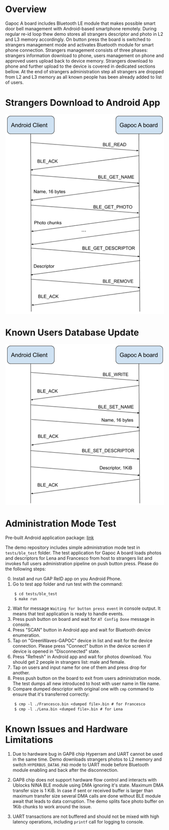 # Overview

Gapoc A board includes Bluetooth LE module that makes possible smart door bell management with Android-based smartphone remotely. During regular re-id loop thew demo stores all strangers descriptor and photo in L2 and L3 memory accordingly. On button press the board is switched to strangers management mode and activates Bluetooth module for smart phone connection. Strangers management consists of three phases: strangers information download to phone, users management on phone and approved users upload back to device memory. Strangers download to phone and further upload to the device is covered in dedicated sections bellow. At the end of strangers administration step all strangers are dropped from L2 and L3 memory as all known people has been already added to list of users.

# Strangers Download to Android App

![](images/ble_protocol_read.png)

# Known Users Database Update

![](images/ble_protocol_write.png)

# Administration Mode Test

Pre-built Android application package: [link](https://drive.google.com/open?id=1CmCsV_Fs_ND0fCF00pSbLc9hy9yw7cwU)

The demo repository includes simple administration mode test in `tests/ble_test` folder. The test application for Gapoc A board loads photos and descriptors for Lena and Francesco from host to strangers list and invokes full users administration pipeline on push button press. Please do the following steps:

0. Install and run GAP ReID app on you Android Phone.
1. Go to test app folder and run test with the command:
```
    $ cd tests/ble_test
    $ make run
```
2. Wait for message `Waiting for button press event` in console output. It means that test application is ready to handle events.
3. Press push button on board and wait for `AT Config Done` message in console.
4. Press "SCAN" button in Android app and wait for Bluetooth device enumeration.
5. Tap on "GreenWaves-GAPOC" device in list and wait for the device connection. Please press "Connect" button in the device screen if device is opened in "Disconnected" state.
6. Press "Refresh" in Android app and wait for photos download. You should get 2 people in strangers list: male and female.
7. Tap on users and input name for one of them and press drop for another.
8. Press push button on the board to exit from users administration mode. The test dumps all new introduced to host with user name in file name.
9. Compare dumped descriptor with original one with `cmp` command to ensure that it's transferred correctly:
```
    $ cmp -l ./Francesco.bin <dumped file>.bin # for Francesco
    $ cmp -l ./Lena.bin <dumped file>.bin # for Lena
```

# Known Issues and Hardware Limitations

1. Due to hardware bug in GAP8 chip Hyperram and UART cannot be used in the same time. Demo downloads strangers photos to L2 memory and switch `HYPERBUS_DATA6_PAD` mode to UART mode before Bluetooth module enabling and back after the disconnection.

2. GAP8 chip does not support hardware flow control and interacts with Ublocks NINA BLE module using DMA ignoring it's state. Maximum DMA transfer size is 1 KiB. In case if sent or received buffer is larger than maximum transfer size several DMA calls are done without BLE module await that leads to data corruption. The demo splits face photo buffer on 1Kib chunks to work around the issue.

3. UART transactions are not buffered and should not be mixed with high latency operations, including `printf` call for logging to console.
